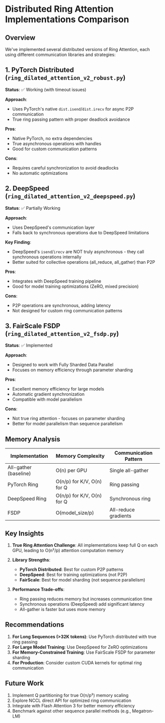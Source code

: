 # Distributed Ring Attention Implementations Comparison

## Overview

We've implemented several distributed versions of Ring Attention, each using different communication libraries and strategies:

## 1. **PyTorch Distributed** (`ring_dilated_attention_v2_robust.py`)

**Status**: ✅ Working (with timeout issues)

**Approach**: 
- Uses PyTorch's native `dist.isend`/`dist.irecv` for async P2P communication
- True ring passing pattern with proper deadlock avoidance

**Pros**:
- Native PyTorch, no extra dependencies
- True asynchronous operations with handles
- Good for custom communication patterns

**Cons**:
- Requires careful synchronization to avoid deadlocks
- No automatic optimizations

## 2. **DeepSpeed** (`ring_dilated_attention_v2_deepspeed.py`)

**Status**: ✅ Partially Working

**Approach**:
- Uses DeepSpeed's communication layer
- Falls back to synchronous operations due to DeepSpeed limitations

**Key Finding**: 
- DeepSpeed's `isend`/`irecv` are NOT truly asynchronous - they call synchronous operations internally
- Better suited for collective operations (all_reduce, all_gather) than P2P

**Pros**:
- Integrates with DeepSpeed training pipeline
- Good for model training optimizations (ZeRO, mixed precision)

**Cons**:
- P2P operations are synchronous, adding latency
- Not designed for custom ring communication patterns

## 3. **FairScale FSDP** (`ring_dilated_attention_v2_fsdp.py`)

**Status**: ✅ Implemented

**Approach**:
- Designed to work with Fully Sharded Data Parallel
- Focuses on memory efficiency through parameter sharding

**Pros**:
- Excellent memory efficiency for large models
- Automatic gradient synchronization
- Compatible with model parallelism

**Cons**:
- Not true ring attention - focuses on parameter sharding
- Better for model parallelism than sequence parallelism

## Memory Analysis

| Implementation | Memory Complexity | Communication Pattern |
|----------------|------------------|----------------------|
| All-gather (baseline) | O(n) per GPU | Single all-gather |
| PyTorch Ring | O(n/p) for K/V, O(n) for Q | Ring passing |
| DeepSpeed Ring | O(n/p) for K/V, O(n) for Q | Synchronous ring |
| FSDP | O(model_size/p) | All-reduce gradients |

## Key Insights

1. **True Ring Attention Challenge**: All implementations keep full Q on each GPU, leading to O(n²/p) attention computation memory

2. **Library Strengths**:
   - **PyTorch Distributed**: Best for custom P2P patterns
   - **DeepSpeed**: Best for training optimizations (not P2P)
   - **FairScale**: Best for model sharding (not sequence parallelism)

3. **Performance Trade-offs**:
   - Ring passing reduces memory but increases communication time
   - Synchronous operations (DeepSpeed) add significant latency
   - All-gather is faster but uses more memory

## Recommendations

1. **For Long Sequences (>32K tokens)**: Use PyTorch distributed with true ring passing
2. **For Large Model Training**: Use DeepSpeed for ZeRO optimizations
3. **For Memory-Constrained Training**: Use FairScale FSDP for parameter sharding
4. **For Production**: Consider custom CUDA kernels for optimal ring communication

## Future Work

1. Implement Q partitioning for true O(n/p²) memory scaling
2. Explore NCCL direct API for optimized ring communication
3. Integrate with Flash Attention 3 for better memory efficiency
4. Benchmark against other sequence parallel methods (e.g., Megatron-LM)